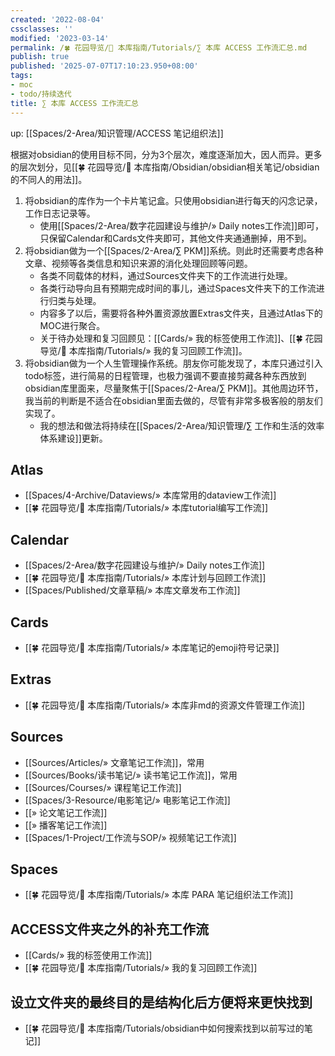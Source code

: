 ```yaml
---
created: '2022-08-04'
cssclasses: ''
modified: '2023-03-14'
permalink: /🍀 花园导览/🧰 本库指南/Tutorials/∑ 本库 ACCESS 工作流汇总.md
publish: true
published: '2025-07-07T17:10:23.950+08:00'
tags:
- moc
- todo/持续迭代
title: ∑ 本库 ACCESS 工作流汇总
---
```

up: [[Spaces/2-Area/知识管理/ACCESS 笔记组织法]]

根据对obsidian的使用目标不同，分为3个层次，难度逐渐加大，因人而异。更多的层次划分，见[[🍀 花园导览/🧰 本库指南/Obsidian/obsidian相关笔记/obsidian的不同人的用法]]。

1. 将obsidian的库作为一个卡片笔记盒。只使用obsidian进行每天的闪念记录，工作日志记录等。
	- 使用[[Spaces/2-Area/数字花园建设与维护/» Daily notes工作流]]即可，只保留Calendar和Cards文件夹即可，其他文件夹通通删掉，用不到。
2. 将obsidian做为一个[[Spaces/2-Area/∑ PKM]]系统。则此时还需要考虑各种文章、视频等各类信息和知识来源的消化处理回顾等问题。
	- 各类不同载体的材料，通过Sources文件夹下的工作流进行处理。
	- 各类行动导向且有预期完成时间的事儿，通过Spaces文件夹下的工作流进行归类与处理。
	- 内容多了以后，需要将各种外置资源放置Extras文件夹，且通过Atlas下的MOC进行聚合。
	- 关于待办处理和复习回顾见：[[Cards/» 我的标签使用工作流]]、[[🍀 花园导览/🧰 本库指南/Tutorials/» 我的复习回顾工作流]]。
3. 将obsidian做为一个人生管理操作系统。朋友你可能发现了，本库只通过引入todo标签，进行简易的日程管理，也极力强调不要直接剪藏各种东西放到obsidian库里面来，尽量聚焦于[[Spaces/2-Area/∑ PKM]]。其他周边环节，我当前的判断是不适合在obsidian里面去做的，尽管有非常多极客般的朋友们实现了。
	- 我的想法和做法将持续在[[Spaces/2-Area/知识管理/∑ 工作和生活的效率体系建设]]更新。

## Atlas

- [[Spaces/4-Archive/Dataviews/» 本库常用的dataview工作流]]
- [[🍀 花园导览/🧰 本库指南/Tutorials/» 本库tutorial编写工作流]]

## Calendar

- [[Spaces/2-Area/数字花园建设与维护/» Daily notes工作流]]
- [[🍀 花园导览/🧰 本库指南/Tutorials/» 本库计划与回顾工作流]]
- [[Spaces/Published/文章草稿/» 本库文章发布工作流]]

## Cards

- [[🍀 花园导览/🧰 本库指南/Tutorials/» 本库笔记的emoji符号记录]]

## Extras

- [[🍀 花园导览/🧰 本库指南/Tutorials/» 本库非md的资源文件管理工作流]]

## Sources

- [[Sources/Articles/» 文章笔记工作流]]，常用
- [[Sources/Books/读书笔记/» 读书笔记工作流]]，常用
- [[Sources/Courses/» 课程笔记工作流]]
- [[Spaces/3-Resource/电影笔记/» 电影笔记工作流]]
- [[» 论文笔记工作流]]
- [[» 播客笔记工作流]]
- [[Spaces/1-Project/工作流与SOP/» 视频笔记工作流]]

## Spaces

- [[🍀 花园导览/🧰 本库指南/Tutorials/» 本库 PARA 笔记组织法工作流]]

## ACCESS文件夹之外的补充工作流

- [[Cards/» 我的标签使用工作流]]
- [[🍀 花园导览/🧰 本库指南/Tutorials/» 我的复习回顾工作流]]

## 设立文件夹的最终目的是结构化后方便将来更快找到

- [[🍀 花园导览/🧰 本库指南/Tutorials/obsidian中如何搜索找到以前写过的笔记]]